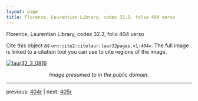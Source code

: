 ```yaml
---
layout: page
title: Florence, Laurentian Library, codex 32.3, folio 404 verso
---
```


Florence, Laurentian Library, codex 32.3, folio 404 verso

Cite this object as `urn:cite2:citelaur:laur32pages.v1:404v`.  The full image is linked to a citation tool you can use to cite regions of the image.

[![laur32_3_0816](http://www.homermultitext.org/iipsrv?IIIF=/project/homer/pyramidal/deepzoom/citelaur/laur32imgs/v1/laur32_3_0816.tif/full/800,/0/default.jpg)](http://www.homermultitext.org/ict2/?urn=urn:cite2:citelaur:laur32imgs.v1:laur32_3_0816) 

<p style="text-align: center; font-style: italic;">Image presumed to in the public domain.</p>

---

previous: [404r](../404r/) | next: [405r](../405r/)